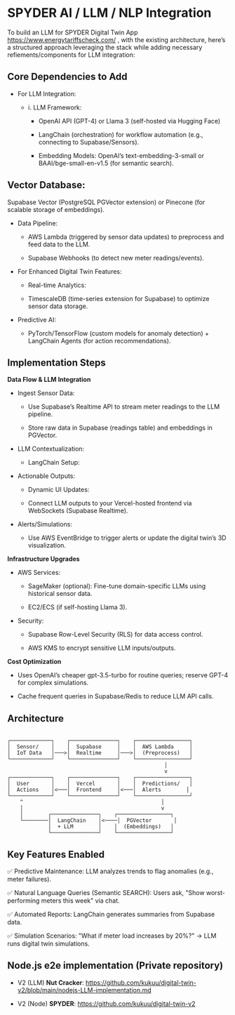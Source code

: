 

# SPYDER AI / LLM / NLP Integration

To build an LLM for SPYDER  Digital Twin App  https://www.energytariffscheck.com/ , with the existing architecture, here’s a structured approach leveraging the stack while adding necessary refiements/components for LLM integration:

 
## Core Dependencies to Add     
  
- For LLM Integration: 
     
     - i. LLM Framework: 
 
        - OpenAI API (GPT-4) or Llama 3 (self-hosted via Hugging Face)    
  
        - LangChain (orchestration) for workflow automation (e.g., connecting to Supabase/Sensors).

        - Embedding Models: OpenAI’s text-embedding-3-small or BAAI/bge-small-en-v1.5 (for semantic search).

## Vector Database:

Supabase Vector (PostgreSQL PGVector extension) or Pinecone (for scalable storage of embeddings).

- Data Pipeline:

    - AWS Lambda (triggered by sensor data updates) to preprocess and feed data to the LLM.

    - Supabase Webhooks (to detect new meter readings/events).

- For Enhanced Digital Twin Features:

    - Real-time Analytics:

    - TimescaleDB (time-series extension for Supabase) to optimize sensor data storage.

- Predictive AI:

    - PyTorch/TensorFlow (custom models for anomaly detection) + LangChain Agents (for action recommendations).

## Implementation Steps
 
**Data Flow & LLM Integration**

- Ingest Sensor Data:

    - Use Supabase’s Realtime API to stream meter readings to the LLM pipeline.

    - Store raw data in Supabase (readings table) and embeddings in PGVector.

- LLM Contextualization:

    - LangChain Setup:
 
- Actionable Outputs:

    - Dynamic UI Updates:

    - Connect LLM outputs to your Vercel-hosted frontend via WebSockets (Supabase Realtime).

- Alerts/Simulations:

    - Use AWS EventBridge to trigger alerts or update the digital twin’s 3D visualization.


**Infrastructure Upgrades**

- AWS Services:

    - SageMaker (optional): Fine-tune domain-specific LLMs using historical sensor data.

    - EC2/ECS (if self-hosting Llama 3).

- Security:

    - Supabase Row-Level Security (RLS) for data access control.

    - AWS KMS to encrypt sensitive LLM inputs/outputs.



**Cost Optimization** 

- Uses OpenAI’s cheaper gpt-3.5-turbo for routine queries; reserve GPT-4 for complex simulations.

- Cache frequent queries in Supabase/Redis to reduce LLM API calls.

## Architecture

```

┌─────────────┐    ┌───────────────┐    ┌─────────────────┐
│  Sensor/    │    │  Supabase     │    │  AWS Lambda     │
│  IoT Data   │───>│  Realtime     │───>│  (Preprocess)   │
└─────────────┘    └───────────────┘    └─────────────────┘
                                                  │
                                                  v
┌─────────────┐    ┌───────────────┐    ┌─────────────────┐
│  User       │    │  Vercel       │    │  Predictions/   │
│  Actions    │<───│  Frontend     │<───│  Alerts        │
└─────────────┘    └───────────────┘    └─────────────────┘
    ^                                            │
    │                                            v
    │        ┌───────────────┐    ┌─────────────────┐
    └────────│  LangChain    │<────│  PGVector       │
             │  + LLM        │    │  (Embeddings)   │
             └───────────────┘    └─────────────────┘

```


## Key Features Enabled
✅ Predictive Maintenance: LLM analyzes trends to flag anomalies (e.g., meter failures).

✅ Natural Language Queries (Semantic SEARCH): Users ask, "Show worst-performing meters this week" via chat.

✅ Automated Reports: LangChain generates summaries from Supabase data.

✅ Simulation Scenarios: "What if meter load increases by 20%?" → LLM runs digital twin simulations.

## Node.js e2e implementation (Private repository)

- V2 (LLM) **Nut Cracker**: https://github.com/kukuu/digital-twin-v2/blob/main/nodejs-LLM-implementation.md

- V2 (Node) **SPYDER**: https://github.com/kukuu/digital-twin-v2

